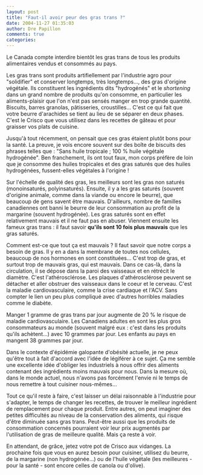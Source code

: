 ```yaml
---
layout: post
title: "Faut-il avoir peur des gras trans ?"
date: 2004-11-27 01:35:03
author: Dre Papillon
comments: true
categories: 
---
```



Le Canada compte interdire bientôt les gras trans de tous les produits alimentaires vendus et consommés au pays.

Les gras trans sont produits artifiellement par l'industrie agro pour "solidifier" et conserver longtemps, très longtemps..., des gras d'origine végétale.  Ils constituent les ingrédients dits "hydrogénés" et le *shortening* dans un grand nombre de produits qu'on consomme, en particulier les aliments-plaisir que l'on n'est pas sensés manger en trop grande quantité.  Biscuits, barres granolas, pâtisseries, croustilles...  C'est ce qui fait que votre beurre d'arachides se tient au lieu de se séparer en deux phases.  C'est le Crisco que vous utilisez dans les recettes de gâteau et pour graisser vos plats de cuisine.

Jusqu'à tout récemment, on pensait que ces gras étaient plutôt bons pour la santé.  La preuve, je vois encore souvent sur des boîte de biscuits des phrases telles que : "Sans huile tropicale ; 100 % huile végétale hydrogénée".  Ben franchement, ils ont tout faux, mon corps préfère de loin que je consomme des huiles tropicales et des gras saturés que des huiles hydrogénées, fussent-elles végétales à l'origine !

Sur l'échelle de qualité des gras, les meilleurs sont les gras non saturés (monoinsaturés, polyinsaturés).  Ensuite, il y a les gras saturés (souvent d'origine animale, comme dans la viande ou encore le beurre), que beaucoup de gens savent être mauvais.  D'ailleurs, nombre de familles canadiennes ont banni le beurre de leur consommation au profit de la margarine (souvent hydrogénée).  Les gras saturés sont en effet relativement mauvais et il ne faut pas en abuser.  Viennent ensuite les fameux gras trans : il faut savoir **qu'ils sont 10 fois plus mauvais** que les gras saturés.

Comment est-ce que tout ça est mauvais ?  Il faut savoir que notre corps a besoin de gras.  Il y en a dans la membrane de toutes nos cellules, beaucoup de nos hormones en sont constituées...  C'est trop de gras, et surtout trop de mauvais gras, qui est mauvais.  Dans ce cas-là, dans la circulation, il se dépose dans la paroi des vaisseaux et en rétrécit le diamètre.  C'est l'athérosclérose.  Les plaques d'athérosclérose peuvent se détacher et aller obstruer des vaisseaux dans le coeur et le cerveau.  C'est la maladie cardiovasculaire, comme la crise cardiaque et l'ACV.  Sans compter le lien un peu plus compliqué avec d'autres horribles maladies comme le diabète.

Manger 1 gramme de gras trans par jour augmente de 20 % le risque de maladie cardiovasculaire.  Les Canadiens adultes en sont les plus gros consommateurs au monde (souvent malgré eux : c'est dans les produits qu'ils achètent...) avec 10 grammes par jour.  Les enfants au pays en mangent 38 grammes par jour.

Dans le contexte d'épidémie galopante d'obésité actuelle, je ne peux qu'être tout à fait d'accord avec l'idée de légiférer à ce sujet.  Ça me semble une excellente idée d'obliger les industriels à nous offrir des aliments contenant des ingrédients moins mauvais pour nous.  Dans la mesure où, dans le monde actuel, nous n'avons pas forcément l'envie ni le temps de nous remettre à tout cuisiner nous-mêmes...

Tout ce qu'il reste à faire, c'est laisser un délai raisonnable à l'industrie pour s'adapter, le temps de changer les recettes, de trouver le meilleur ingrédient de remplacement pour chaque produit.  Entre autres, on peut imaginer des petites difficultés au niveau de la conservation des aliments, qui risque d'être diminuée sans gras trans.  Peut-être aussi que les produits de consommation concernés pourraient voir leur prix augmentés par l'utilisation de gras de meilleure qualité.  Mais ça reste à voir.

En attendant, de grâce, jetez votre pot de Crisco aux vidanges.  La prochaine fois que vous en aurez besoin pour cuisiner, utilisez du beurre, de la margarine (non hydrogénée...) ou de l'huile végétale (les meilleures - pour la santé - sont encore celles de canola ou d'olive).